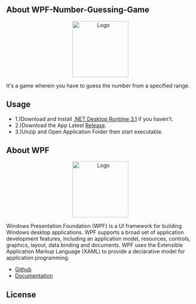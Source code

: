 ## About WPF-Number-Guessing-Game

<p align="center"><img src="https://i.imgur.com/F51qk7j.png" width="150px" height="auto" alt="Logo"></a></p>

It's a game wherein you have to guess the number from a specified range.

## Usage

* 1.)Download and Install [.NET Desktop Runtime 3.1](https://dotnet.microsoft.com/download/dotnet/3.1) if you haven't.
* 2.)Download the App Latest [Release](https://mega.nz/file/o0JXFKJR#QIbLBfWEBk5f7fku8fV3DOYHYYQZUU72bY04l333iGo).
* 3.)Unzip and Open Application Folder then start executable.

## About WPF

<p align="center"><img src="https://res.cloudinary.com/eternitech/images/f_auto,q_auto/v1619587929/eternitech/WPF-logo/WPF-logo.png" width="150px" height="auto" alt="Logo"></a></p>

Windows Presentation Foundation (WPF) is a UI framework for building Windows desktop applications. WPF supports a broad set of application development features, including an application model, resources, controls, graphics, layout, data binding and documents. WPF uses the Extensible Application Markup Language (XAML) to provide a declarative model for application programming.

* [Github](https://github.com/dotnet/wpf)
* [Documentation](https://docs.microsoft.com/en-us/dotnet/desktop/wpf/?view=netdesktop-5.0)

## License
